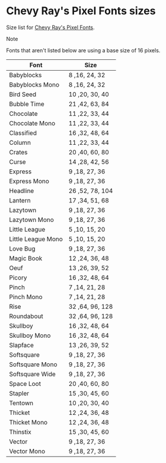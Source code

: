 # Chevy Ray's Pixel Fonts sizes

Size list for [Chevy Ray's Pixel Fonts](http://pixel-fonts.com/).

> [!Note]
> Fonts that aren't listed below are using a base size of 16 pixels.

| Font               | Size            |
| ------------------ | --------------- |
| Babyblocks         | 8 ,16, 24, 32   |
| Babyblocks Mono    | 8 ,16, 24, 32   |
| Bird Seed          | 10 ,20, 30, 40  |
| Bubble Time        | 21 ,42, 63, 84  |
| Chocolate          | 11 ,22, 33, 44  |
| Chocolate Mono     | 11 ,22, 33, 44  |
| Classified         | 16 ,32, 48, 64  |
| Column             | 11 ,22, 33, 44  |
| Crates             | 20 ,40, 60, 80  |
| Curse              | 14 ,28, 42, 56  |
| Express            | 9 ,18, 27, 36   |
| Express Mono       | 9 ,18, 27, 36   |
| Headline           | 26 ,52, 78, 104 |
| Lantern            | 17 ,34, 51, 68  |
| Lazytown           | 9 ,18, 27, 36   |
| Lazytown Mono      | 9 ,18, 27, 36   |
| Little League      | 5 ,10, 15, 20   |
| Little League Mono | 5 ,10, 15, 20   |
| Love Bug           | 9 ,18, 27, 36   |
| Magic Book         | 12 ,24, 36, 48  |
| Oeuf               | 13 ,26, 39, 52  |
| Picory             | 16 ,32, 48, 64  |
| Pinch              | 7 ,14, 21, 28   |
| Pinch Mono         | 7 ,14, 21, 28   |
| Rise               | 32 ,64, 96, 128 |
| Roundabout         | 32 ,64, 96, 128 |
| Skullboy           | 16 ,32, 48, 64  |
| Skullboy Mono      | 16 ,32, 48, 64  |
| Slapface           | 13 ,26, 39, 52  |
| Softsquare         | 9 ,18, 27, 36   |
| Softsquare Mono    | 9 ,18, 27, 36   |
| Softsquare Wide    | 9 ,18, 27, 36   |
| Space Loot         | 20 ,40, 60, 80  |
| Stapler            | 15 ,30, 45, 60  |
| Tentown            | 10 ,20, 30, 40  |
| Thicket            | 12 ,24, 36, 48  |
| Thicket Mono       | 12 ,24, 36, 48  |
| Thinstix           | 15 ,30, 45, 60  |
| Vector             | 9 ,18, 27, 36   |
| Vector Mono        | 9 ,18, 27, 36   |
